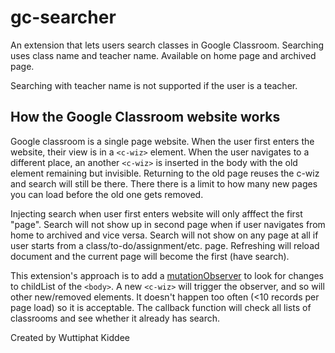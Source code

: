 # gc-searcher
An extension that lets users search classes in Google Classroom. Searching uses class name and teacher name. Available on home page and archived page.

Searching with teacher name is not supported if the user is a teacher.

## How the Google Classroom website works
Google classroom is a single page website. When the user first enters the website, their view is in a `<c-wiz>` element. When the user navigates to a different place, an another `<c-wiz>` is inserted in the body with the old element remaining but invisible. Returning to the old page reuses the c-wiz and search will still be there. There there is a limit to how many new pages you can load before the old one gets removed.

Injecting search when user first enters website will only afffect the first "page". Search will not show up in second page when if user navigates from home to archived and vice versa. Search will not show on any page at all if user starts from a class/to-do/assignment/etc. page. Refreshing will reload document and the current page will become the first (have search).

This extension's approach is to add a [mutationObserver](https://developer.mozilla.org/en-US/docs/Web/API/MutationObserver) to look for changes to childList of the `<body>`. A new `<c-wiz>` will trigger the observer, and so will other new/removed elements. It doesn't happen too often (<10 records per page load) so it is acceptable. The callback function will check all lists of classrooms and see whether it already has search.

Created by Wuttiphat Kiddee
